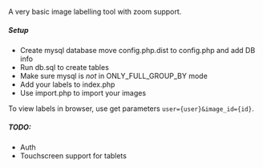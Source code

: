 A very basic image labelling tool with zoom support.

##### Setup
  * Create mysql database move config.php.dist to config.php and add DB info
  * Run db.sql to create tables
  * Make sure mysql is *not* in ONLY_FULL_GROUP_BY mode
  * Add your labels to index.php
  * Use import.php to import your images

To view labels in browser, use get parameters `user={user}&image_id={id}`.

##### TODO:
  * Auth
  * Touchscreen support for tablets
